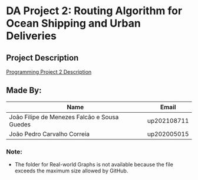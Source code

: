 # DA Project 2: Routing Algorithm for Ocean Shipping and Urban Deliveries

## Project Description

[Programming Project 2 Description](docs/Project2Description.pdf)

## Made By:

| Name | Email       |
| --- |-------------|
| João Filipe de Menezes Falcão e Sousa Guedes | up202108711 |
| João Pedro Carvalho Correia | up202005015 |

### Note:

- The folder for Real-world Graphs is not available because the file exceeds the maximum size allowed by GitHub.